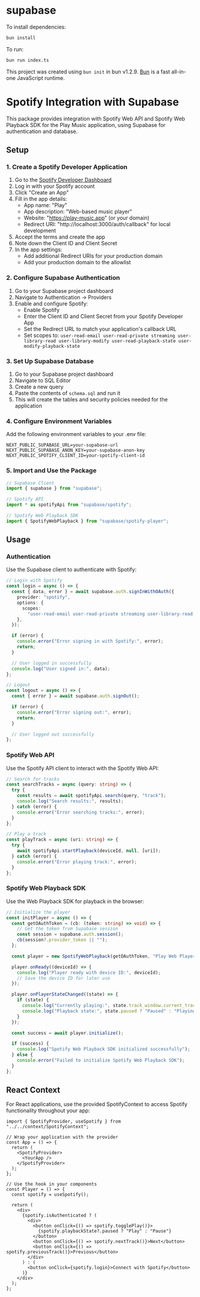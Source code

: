 # supabase

To install dependencies:

```bash
bun install
```

To run:

```bash
bun run index.ts
```

This project was created using `bun init` in bun v1.2.9. [Bun](https://bun.sh) is a fast all-in-one JavaScript runtime.

# Spotify Integration with Supabase

This package provides integration with Spotify Web API and Spotify Web Playback SDK for the Play Music application, using Supabase for authentication and database.

## Setup

### 1. Create a Spotify Developer Application

1. Go to the [Spotify Developer Dashboard](https://developer.spotify.com/dashboard/)
2. Log in with your Spotify account
3. Click "Create an App"
4. Fill in the app details:
   - App name: "Play"
   - App description: "Web-based music player"
   - Website: "https://play-music.app" (or your domain)
   - Redirect URI: "http://localhost:3000/auth/callback" for local development
5. Accept the terms and create the app
6. Note down the Client ID and Client Secret
7. In the app settings:
   - Add additional Redirect URIs for your production domain
   - Add your production domain to the allowlist

### 2. Configure Supabase Authentication

1. Go to your Supabase project dashboard
2. Navigate to Authentication → Providers
3. Enable and configure Spotify:
   - Enable Spotify
   - Enter the Client ID and Client Secret from your Spotify Developer App
   - Set the Redirect URL to match your application's callback URL
   - Set scopes to: `user-read-email user-read-private streaming user-library-read user-library-modify user-read-playback-state user-modify-playback-state`

### 3. Set Up Supabase Database

1. Go to your Supabase project dashboard
2. Navigate to SQL Editor
3. Create a new query
4. Paste the contents of `schema.sql` and run it
5. This will create the tables and security policies needed for the application

### 4. Configure Environment Variables

Add the following environment variables to your .env file:

```
NEXT_PUBLIC_SUPABASE_URL=your-supabase-url
NEXT_PUBLIC_SUPABASE_ANON_KEY=your-supabase-anon-key
NEXT_PUBLIC_SPOTIFY_CLIENT_ID=your-spotify-client-id
```

### 5. Import and Use the Package

```typescript
// Supabase Client
import { supabase } from "supabase";

// Spotify API
import * as spotifyApi from "supabase/spotify";

// Spotify Web Playback SDK
import { SpotifyWebPlayback } from "supabase/spotify-player";
```

## Usage

### Authentication

Use the Supabase client to authenticate with Spotify:

```typescript
// Login with Spotify
const login = async () => {
  const { data, error } = await supabase.auth.signInWithOAuth({
    provider: "spotify",
    options: {
      scopes:
        "user-read-email user-read-private streaming user-library-read user-library-modify user-read-playback-state user-modify-playback-state",
    },
  });

  if (error) {
    console.error("Error signing in with Spotify:", error);
    return;
  }

  // User logged in successfully
  console.log("User signed in:", data);
};

// Logout
const logout = async () => {
  const { error } = await supabase.auth.signOut();

  if (error) {
    console.error("Error signing out:", error);
    return;
  }

  // User logged out successfully
};
```

### Spotify Web API

Use the Spotify API client to interact with the Spotify Web API:

```typescript
// Search for tracks
const searchTracks = async (query: string) => {
  try {
    const results = await spotifyApi.search(query, "track");
    console.log("Search results:", results);
  } catch (error) {
    console.error("Error searching tracks:", error);
  }
};

// Play a track
const playTrack = async (uri: string) => {
  try {
    await spotifyApi.startPlayback(deviceId, null, [uri]);
  } catch (error) {
    console.error("Error playing track:", error);
  }
};
```

### Spotify Web Playback SDK

Use the Web Playback SDK for playback in the browser:

```typescript
// Initialize the player
const initPlayer = async () => {
  const getOAuthToken = (cb: (token: string) => void) => {
    // Get the token from Supabase session
    const session = supabase.auth.session();
    cb(session?.provider_token || "");
  };

  const player = new SpotifyWebPlayback(getOAuthToken, "Play Web Player");

  player.onReady((deviceId) => {
    console.log("Player ready with device ID:", deviceId);
    // Save the device ID for later use
  });

  player.onPlayerStateChanged((state) => {
    if (state) {
      console.log("Currently playing:", state.track_window.current_track.name);
      console.log("Playback state:", state.paused ? "Paused" : "Playing");
    }
  });

  const success = await player.initialize();

  if (success) {
    console.log("Spotify Web Playback SDK initialized successfully");
  } else {
    console.error("Failed to initialize Spotify Web Playback SDK");
  }
};
```

## React Context

For React applications, use the provided SpotifyContext to access Spotify functionality throughout your app:

```tsx
import { SpotifyProvider, useSpotify } from "../../context/SpotifyContext";

// Wrap your application with the provider
const App = () => {
  return (
    <SpotifyProvider>
      <YourApp />
    </SpotifyProvider>
  );
};

// Use the hook in your components
const Player = () => {
  const spotify = useSpotify();

  return (
    <div>
      {spotify.isAuthenticated ? (
        <div>
          <button onClick={() => spotify.togglePlay()}>
            {spotify.playbackState?.paused ? "Play" : "Pause"}
          </button>
          <button onClick={() => spotify.nextTrack()}>Next</button>
          <button onClick={() => spotify.previousTrack()}>Previous</button>
        </div>
      ) : (
        <button onClick={spotify.login}>Connect with Spotify</button>
      )}
    </div>
  );
};
```
